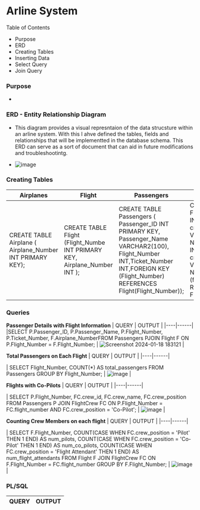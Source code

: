 # **Arline System** 

Table of Contents
- Purpose
- ERD 
- Creating Tables
- Inserting Data
- Select Query
- Join Query 


### Purpose
- 

### ERD - Entity Relationship Diagram
- This diagram provides a visual represntaion of the data strucsture within an arline system. With this I ahve defined the tables, fields and relationships that will be implementted in the database schema. This ERD can serve as a sort of document that can aid in future modifications and troubleshootintg. 

- ![image](https://github.com/LuseroNajera/SQL-Projects/assets/155403528/5f1fb243-2835-4e4e-847b-f68a6960f69e)


### Creating Tables 


| **Airplanes** | **Flight** | **Passengers** | **Flight Crew** | 
|---|---|---|---|
|CREATE TABLE Airplane ( Airplane_Number INT PRIMARY KEY); | CREATE TABLE Flight (Flight_Numbe INT PRIMARY KEY, Airplane_Number INT ); | CREATE TABLE Passengers ( Passenger_ID INT PRIMARY KEY, Passenger_Name VARCHAR2(100), Flight_Number INT,Ticket_Number INT,FOREIGN KEY (Flight_Number) REFERENCES Flight(Flight_Number)); | CREATE TABLE FlightCrew (crew_id INT PRIMARY KEY, crew_name VARCHAR(255) NOT NULL, flight_number INT NOT NULL crew_position VARCHAR(50) NOT NULL, FOREIGN KEY (flight_number) REFERENCES Flight(flight_number)); | 

### Queries

**Passenger Details with Flight Information**
| QUERY | OUTPUT |
|----|------|
|SELECT      P.Passenger_ID,       P.Passenger_Name,       P.Flight_Number,     P.Ticket_Number, F.Airplane_NumberFROM Passengers PJOIN Flight F ON P.Flight_Number = F.Flight_Number; | ![Screenshot 2024-01-18 183121](https://github.com/LuseroNajera/SQL-Projects/assets/155403528/1d969add-8ae0-499d-9c07-cc2d668a09a2) | 



**Total Passengers on Each Flight**
| QUERY | OUTPUT |
|----|------|

| SELECT
  Flight_Number,
  COUNT(*) AS total_passengers
FROM
  Passengers
GROUP BY
  Flight_Number;         | ![image](https://github.com/LuseroNajera/SQL-Projects/assets/155403528/641c979a-01e1-4f9e-994a-ebe0b7e43574) |


**Flights with Co-Pilots**
| QUERY | OUTPUT |
|----|------|

| SELECT
  P.Flight_Number,
  FC.crew_id,
  FC.crew_name,
  FC.crew_position
FROM
  Passengers P
JOIN
  FlightCrew FC ON P.Flight_Number = FC.flight_number AND FC.crew_position = 'Co-Pilot'; | ![image](https://github.com/LuseroNajera/SQL-Projects/assets/155403528/e67a91d6-f5bb-4611-a854-6e7b887ae47b) | 

  
**Counting Crew Members on each flight**
| QUERY | OUTPUT |
|----|------|

| SELECT
  F.Flight_Number,
  COUNT(CASE WHEN FC.crew_position = 'Pilot' THEN 1 END) AS num_pilots,
  COUNT(CASE WHEN FC.crew_position = 'Co-Pilot' THEN 1 END) AS num_co_pilots,
  COUNT(CASE WHEN FC.crew_position = 'Flight Attendant' THEN 1 END) AS num_flight_attendants
FROM
  Flight F
JOIN
  FlightCrew FC ON F.Flight_Number = FC.flight_number
GROUP BY
  F.Flight_Number; | ![image](https://github.com/LuseroNajera/SQL-Projects/assets/155403528/23dbf1fa-f4b5-43bc-83e6-db937eb5ffb6) | 


### PL/SQL 
| QUERY | OUTPUT |
|----|------|

